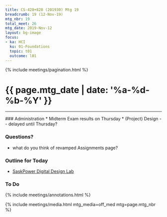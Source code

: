 ```yaml
---
title: CS-428+828 (201930) Mtg 19
breadcrumb: 19 (12-Nov-19)
mtg_nbr: 19
total_meet: 26
mtg_date: 2019-Nov-12
layout: bg-image
focus:
- ka: HCI
  ku: 01-Foundations
  topic: t01
  outcome: l01
---
```

{% include meetings/pagination.html %}

<h1 class="text-center">
  {{ page.mtg_date | date: '%a-%d-%b-%Y' }}
</h1>
<hr />
### Administration
* Midterm Exam results on Thursday
* (Project) Design -- delayed until Thursday?

### Questions?
* what do you think of revamped Assignments page?

### Outline for Today

* [SaskPower Digital Design Lab](https://saskpower.optimalworkshop.com/treejack/nov_2019_cust?utm_medium=email&utm_campaign=Digital-Design-Lab---Activity-&utm_source=Envoke-Digital-Design-Lab&utm_keyword=Building-a-Better-Experience-o)

### To Do

{% include meetings/annotations.html %}

{% include meetings/media.html mtg_media=off_med mtg=page.mtg_nbr %}

